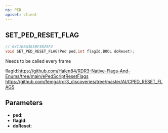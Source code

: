 ```yaml
---
ns: PED
apiset: client
---
```

## SET_PED_RESET_FLAG

```c
// 0xC1E8A365BF3B29F2
void SET_PED_RESET_FLAG(Ped ped,int flagId,BOOL doReset);
```

Needs to be called every frame

flagid:https://github.com/Halen84/RDR3-Native-Flags-And-Enums/tree/main/ePedScriptResetFlags
https://github.com/femga/rdr3_discoveries/tree/master/AI/CPED_RESET_FLAGS

## Parameters
* **ped**:
* **flagId**:
* **doReset**:
